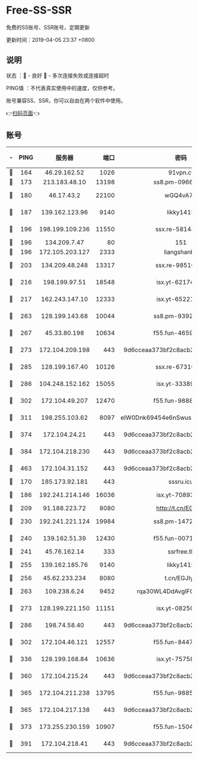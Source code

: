 # Free-SS-SSR

免费的SS账号、SSR账号，定期更新

更新时间：2019-04-05 23:37 +0800

## 说明

状态     ：🙂 - 良好 🙁 - 多次连接失败或连接超时

PING值   ：不代表真实使用中的速度，仅供参考。

账号兼容SS、SSR，你可以自由在两个软件中使用。

👉[扫码页面](https://liesauer.github.io/Free-SS-SSR/)👈

## 账号

|-|PING|服务器|端口|密码|加密方式|区域|
|:----:|:----:|:-----:|-----:|:----:|:----:|:----:|
|🙂|164|46.29.162.52|1026|91vpn.cf|rc4-md5|RU|
|🙂|173|213.183.48.10|13198|ss8.pm-09661555|rc4-md5|RU|
|🙂|180|46.17.43.2|22100|wGQ4vA7D|aes-256-gcm|RU|
|🙂|187|139.162.123.96|9140|likky1415|aes-256-cfb|JP|
|🙂|196|198.199.109.236|11550|ssx.re-58148686|aes-256-cfb|US|
|🙂|196|134.209.7.47|80|151|chacha20|US|
|🙂|196|172.105.203.127|2333|liangshanbo|chacha20|JP|
|🙂|203|134.209.48.248|13317|ssx.re-98510998|aes-256-cfb|US|
|🙂|216|198.199.97.51|18548|isx.yt-62174494|aes-256-cfb|US|
|🙂|217|162.243.147.10|12333|isx.yt-65221310|aes-256-cfb|US|
|🙂|263|128.199.143.68|10044|ss8.pm-93920348|aes-256-cfb|SG|
|🙂|267|45.33.80.198|10634|f55.fun-46596927|aes-256-cfb|US|
|🙂|273|172.104.209.198|443|9d6cceaa373bf2c8acb22e60b6a58be6|aes-256-cfb|US|
|🙂|285|128.199.167.40|10126|ssx.re-67316869|aes-256-cfb|SG|
|🙂|286|104.248.152.162|15055|isx.yt-33389833|aes-256-cfb|SG|
|🙂|302|172.104.49.207|12470|f55.fun-98888236|aes-256-cfb|SG|
|🙂|311|198.255.103.62|8097|eIW0Dnk69454e6nSwuspv9DmS201tQ0D|aes-256-cfb|US|
|🙂|374|172.104.24.21|443|9d6cceaa373bf2c8acb22e60b6a58be6|aes-256-cfb|US|
|🙂|384|172.104.218.230|443|9d6cceaa373bf2c8acb22e60b6a58be6|aes-256-cfb|US|
|🙂|463|172.104.31.152|443|9d6cceaa373bf2c8acb22e60b6a58be6|aes-256-cfb|US|
|🙂|170|185.173.92.181|443|sssru.icu|rc4-md5|RU|
|🙂|186|192.241.214.146|16036|isx.yt-70893700|aes-256-cfb|US|
|🙂|209|91.188.223.72|8080|http://t.cn/EGJIyrl|rc4-md5|RU|
|🙂|230|192.241.221.124|19984|ss8.pm-14722221|aes-256-cfb|US|
|🙂|240|139.162.51.39|12430|f55.fun-00710009|aes-256-cfb|SG|
|🙂|241|45.76.162.14|333|ssrfree.tk|rc4|SG|
|🙂|255|139.162.185.76|9140|likky1415|aes-256-cfb|DE|
|🙂|256|45.62.233.234|8080|t.cn/EGJIyrl|rc4-md5|CA|
|🙂|263|109.238.6.24|9452|rqa30WL4DdAvgIFG6Fs3znzTa|aes-256-cfb|FR|
|🙂|273|128.199.221.150|11151|isx.yt-08250100|aes-256-cfb|SG|
|🙂|286|198.74.58.40|443|9d6cceaa373bf2c8acb22e60b6a58be6|aes-256-cfb|US|
|🙂|302|172.104.46.121|12557|f55.fun-84475038|aes-256-cfb|SG|
|🙂|336|128.199.168.84|10636|isx.yt-75758987|aes-256-cfb|SG|
|🙂|360|172.104.215.24|443|9d6cceaa373bf2c8acb22e60b6a58be6|aes-256-cfb|US|
|🙂|365|172.104.211.238|13795|f55.fun-98857408|aes-256-cfb|US|
|🙂|365|172.104.217.138|443|9d6cceaa373bf2c8acb22e60b6a58be6|aes-256-cfb|US|
|🙂|373|173.255.230.159|10907|f55.fun-15045227|aes-256-cfb|US|
|🙁|391|172.104.218.41|443|9d6cceaa373bf2c8acb22e60b6a58be6|aes-256-cfb|US|
